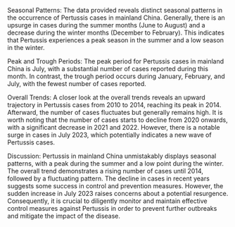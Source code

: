 Seasonal Patterns: The data provided reveals distinct seasonal patterns in the occurrence of Pertussis cases in mainland China. Generally, there is an upsurge in cases during the summer months (June to August) and a decrease during the winter months (December to February). This indicates that Pertussis experiences a peak season in the summer and a low season in the winter.

Peak and Trough Periods: The peak period for Pertussis cases in mainland China is July, with a substantial number of cases reported during this month. In contrast, the trough period occurs during January, February, and July, with the fewest number of cases reported.

Overall Trends: A closer look at the overall trends reveals an upward trajectory in Pertussis cases from 2010 to 2014, reaching its peak in 2014. Afterward, the number of cases fluctuates but generally remains high. It is worth noting that the number of cases starts to decline from 2020 onwards, with a significant decrease in 2021 and 2022. However, there is a notable surge in cases in July 2023, which potentially indicates a new wave of Pertussis cases.

Discussion: Pertussis in mainland China unmistakably displays seasonal patterns, with a peak during the summer and a low point during the winter. The overall trend demonstrates a rising number of cases until 2014, followed by a fluctuating pattern. The decline in cases in recent years suggests some success in control and prevention measures. However, the sudden increase in July 2023 raises concerns about a potential resurgence. Consequently, it is crucial to diligently monitor and maintain effective control measures against Pertussis in order to prevent further outbreaks and mitigate the impact of the disease.